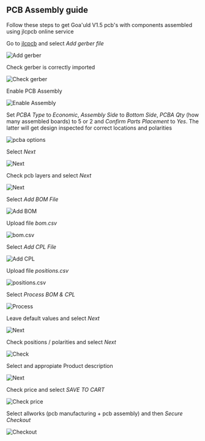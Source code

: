 ## PCB Assembly guide

Follow these steps to get Goa'uld V1.5 pcb's with components assembled using jlcpcb online service

Go to [jlcpcb](https://jlcpcb.com) and select *Add gerber file*

![Add gerber](/pics/01_add_gerber_file.png)

Check gerber is correctly imported

![Check gerber](/pics/02_check_data.png)

Enable PCB Assembly

![Enable Assembly](/pics/03_enable_pcb_assembly.png)

Set *PCBA Type* to *Economic*, *Assembly Side* to *Bottom Side*, *PCBA Qty* (how many assembled boards) to 5 or 2  and *Confirm Parts Placement* to *Yes*. The latter will get design inspected for correct locations and polarities

![pcba options](/pics/04_pcba_options.png)

Select *Next*

![Next](/pics/05_next.png)

Check pcb layers and select *Next*

![Next](/pics/06_check_next.png)

Select *Add BOM File*

![Add BOM](/pics/07_add_bom.png)

Upload file *bom.csv*

![bom.csv](/pics/08_bom_csv.png)

Select *Add CPL File*

![Add CPL](/pics/09_add_cpl.png)

Upload file *positions.csv*

![positions.csv](/pics/10_positions_csv.png)

Select *Process BOM & CPL*

![Process](/pics/11_process_bom_cpl.png)

Leave default values and select *Next*

![Next](/pics/12_bom_data.png)

Check positions / polarities and select *Next*

![Check](/pics/13_check_position_polarity.png)

Select and appropiate Product description

![Next](/pics/14_product_description.png)

Check price and select *SAVE TO CART*

![Check price](/pics/15_check_price.png)

Select allworks (pcb manufacturing + pcb assembly) and then *Secure Checkout*

![Checkout](/pics/16_checkout.png)

